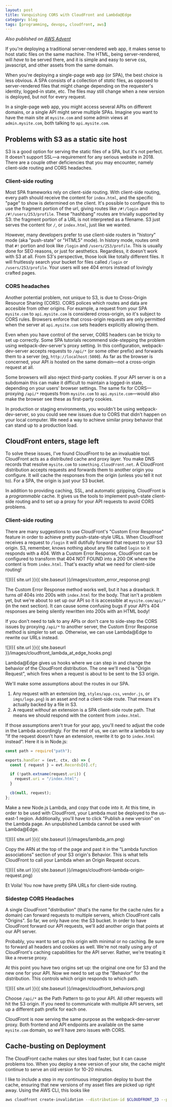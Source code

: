 ```yaml
---
layout: post
title: Vanquishing CORS with CloudFront and Lambda@Edge
category: blog
tags: [programming, devops, cloudfront, aws]
---
```


_Also published on [AWS Advent](https://www.awsadvent.com/2018/12/03/vanquishing-cors-with-cloudfront-and-lambdaedge/)_

If you're deploying a traditional server-rendered web app, it makes sense to host static files on the same machine. The HTML, being server-rendered, will _have_ to be served there, and it is simple and easy to serve css, javascript, and other assets from the same domain.

When you're deploying a single-page web app (or SPA), the best choice is less obvious. A SPA consists of a collection of _static_ files, as opposed to server-rendered files that might change depending on the requester's identity, logged-in state, etc. The files may still change when a new version is deployed, but not for every request.

In a single-page web app, you might access several APIs on different domains, or a single API might serve multiple SPAs. Imagine you want to have the main site at `mysite.com` and some admin views at `admin.mysite.com`, both talking to `api.mysite.com`.

## Problems with S3 as a static site host

S3 is a good option for serving the static files of a SPA, but it's not perfect. It doesn't support SSL—a requirement for any serious website in 2018. There are a couple other deficiencies that you may encounter, namely client-side routing and CORS headaches.

### Client-side routing

Most SPA frameworks rely on client-side routing. With client-side routing, every path should receive the content for `index.html`, and the specific "page" to show is determined on the client. It's possible to configure this to use the fragment portion of the url, giving routes like `/#!/login` and `/#!/users/253/profile`. These "hashbang" routes are trivially supported by S3: the fragment portion of a URL is not interpreted as a filename. S3 just serves the content for `/`, or `index.html`, just like we wanted.

However, many developers prefer to use client-side routers in "history" mode (aka "push-state" or "HTML5" mode). In history mode, routes omit that `#!` portion and look like `/login` and `/users/253/profile`. This is usually done for SEO reasons, or just for aesthetics. Regardless, it doesn't work with S3 at all. From S3's perspective, those look like totally different files. It will fruitlessly search your bucket for files called `/login` or `/users/253/profile`. Your users will see 404 errors instead of lovingly crafted pages.

### CORS headaches

Another potential problem, not unique to S3, is due to Cross-Origin Resource Sharing (CORS). CORS polices which routes and data are accesible from other origins. For example, a request from your SPA `mysite.com` to `api.mysite.com` is considered cross-origin, so it's subject to CORS rules. Browsers enforce that cross-origin requests are only permitted when the server at `api.mysite.com` sets headers explicitly allowing them.

Even when you have control of the server, CORS headers can be tricky to set up correctly. Some SPA tutorials recommend side-stepping the problem using webpack-dev-server's proxy setting. In this configuration, webpack-dev-server accepts requests to `/api/*` (or some other prefix) and forwards them to a server (eg, `http://localhost:5000`). As far as the browser is concerned, your API _is_ hosted on the same domain—not a cross-origin request at all.

Some browsers will also reject third-party cookies. If your API server is on a subdomain this can make it difficult to maintain a logged-in state, depending on your users' browser settings. The same fix for CORS—proxying `/api/*` requests from `mysite.com` to `api.mysite.com`—would also make the browser see these as first-party cookies.

In production or staging environments, you wouldn't be using webpack-dev-server, so you could see new issues due to CORS that didn't happen on your local computer. We need a way to achieve similar proxy behavior that can stand up to a production load.

## CloudFront enters, stage left

To solve these issues, I've found CloudFront to be an invaluable tool. CloudFront acts as a distributed cache and proxy layer. You make DNS records that resolve `mysite.com` to `something.CloudFront.net`. A CloudFront distribution accepts requests and forwards them to another origin you configure. It will cache the responses from the origin (unless you tell it not to). For a SPA, the origin is just your S3 bucket.

In addition to providing caching, SSL, and automatic gzipping, CloudFront is a _programmable_ cache. It gives us the tools to implement push-state client-side routing and to set up a proxy for your API requests to avoid CORS problems.

### Client-side routing

There are many suggestions to use CloudFront's "Custom Error Response" feature in order to achieve pretty push-state-style URLs. When CloudFront receives a request to `/login` it will dutifully forward that request to your S3 origin. S3, remember, knows nothing about any file called `login` so it responds with a 404. With a Custom Error Response, CloudFront can be configured to transform that 404 NOT FOUND into a 200 OK where the content is from `index.html`. That's exactly what we need for client-side routing!

![]({{ site.url }}{{ site.baseurl }}/images/custom_error_response.png)

The Custom Error Response method works well, but it has a drawback. It turns _all_ 404s into 200s with `index.html` for the body. That isn't a problem yet, but we're about to set up our API so it is accessible at `mysite.com/api/*` (in the next section). It can cause some confusing bugs if your API's 404 responses are being silently rewritten into 200s with an HTML body!

If you don't need to talk to any APIs or don't care to side-step the CORS issues by proxying `/api/*` to another server, the Custom Error Response method is simpler to set up. Otherwise, we can use Lambda@Edge to rewrite our URLs instead.

![]({{ site.url }}{{ site.baseurl }}/images/cloudfront_lambda_at_edge_hooks.png)

Lambda@Edge gives us hooks where we can step in and change the behavior of the CloudFront distribution. The one we'll need is "Origin Request", which fires when a request is about to be sent to the S3 origin.

We'll make some assumptions about the routes in our SPA.

1. Any request with an extension (eg, `styles/app.css`, `vendor.js`, or `imgs/logo.png`) is an asset and not a client-side route. That means it's actually backed by a file in S3.
2. A request _without_ an extension is a SPA client-side route path. That means we should respond with the content from `index.html`.

If those assumptions aren't true for your app, you'll need to adjust the code in the Lambda accordingly. For the rest of us, we can write a lambda to say "If the request doesn't have an extension, rewrite it to go to `index.html` instead". Here it is in Node.js:

```javascript
const path = require("path");

exports.handler = (evt, ctx, cb) => {
  const { request } = evt.Records[0].cf;

  if (!path.extname(request.uri)) {
    request.uri = "/index.html";
  }

  cb(null, request);
};
```

Make a new Node.js Lambda, and copy that code into it. At this time, in order to be used with CloudFront, your Lambda must be deployed to the us-east-1 region. Additionally, you'll have to click "Publish a new version" on the Lambda page. An unpublished Lambda cannot be used with Lambda@Edge.

![]({{ site.url }}{{ site.baseurl }}/images/lambda_arn.png)

Copy the ARN at the top of the page and past it in the "Lambda function associations" section of your S3 origin's Behavior. This is what tells CloudFront to call your Lambda when an Origin Request occurs.

![]({{ site.url }}{{ site.baseurl }}/images/cloudfront-lambda-origin-request.png)

Et Voila! You now have pretty SPA URLs for client-side routing.

### Sidestep CORS Headaches

A single CloudFront "distribution" (that's the name for the cache rules for a domain) can forward requests to multiple servers, which CloudFront calls "Origins". So far, we only have one: the S3 bucket. In order to have CloudFront forward our API requests, we'll add another origin that points at our API server.

Probably, you want to set up this origin with minimal or no caching. Be sure to forward all headers and cookies as well. We're not really using any of CloudFront's caching capabilities for the API server. Rather, we're treating it like a reverse proxy.

At this point you have two origins set up: the original one one for S3 and the new one for your API. Now we need to set up the "Behavior" for the distribution. This controls which origin responds to which path.

![]({{ site.url }}{{ site.baseurl }}/images/cloudfront_behaviors.png)

Choose `/api/*` as the Path Pattern to go to your API. All other requests will hit the S3 origin. If you need to communicate with multiple API servers, set up a different path prefix for each one.

CloudFront is now serving the same purpose as the webpack-dev-server proxy. Both frontend and API endpoints are available on the same `mysite.com` domain, so we'll have zero issues with CORS.

## Cache-busting on Deployment

The CloudFront cache makes our sites load faster, but it can cause problems too. When you deploy a new version of your site, the cache might continue to serve an old version for 10-20 minutes.

I like to include a step in my continuous integration deploy to bust the cache, ensuring that new versions of my asset files are picked up right away. Using the AWS CLI, this looks like

```bash
aws cloudfront create-invalidation --distribution-id $CLOUDFRONT_ID --paths '/*'
```
